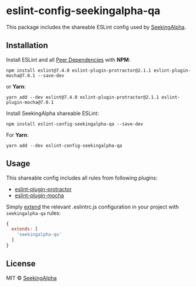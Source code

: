# eslint-config-seekingalpha-qa

This package includes the shareable ESLint config used by [SeekingAlpha](https://seekingalpha.com/).

## Installation

Install ESLint and all [Peer Dependencies](https://nodejs.org/en/blog/npm/peer-dependencies/) with **NPM**:

    npm install eslint@7.4.0 eslint-plugin-protractor@2.1.1 eslint-plugin-mocha@7.0.1 --save-dev

or **Yarn**:

    yarn add --dev eslint@7.4.0 eslint-plugin-protractor@2.1.1 eslint-plugin-mocha@7.0.1


Install SeekingAlpha shareable ESLint:

    npm install eslint-config-seekingalpha-qa --save-dev

For **Yarn**:

    yarn add --dev eslint-config-seekingalpha-qa

## Usage

This shareable config includes all rules from following plugins:

* [eslint-plugin-protractor](https://github.com/alecxe/eslint-plugin-protractor)
* [eslint-plugin-mocha](https://github.com/lo1tuma/eslint-plugin-mocha)

Simply [extend](https://eslint.org/docs/user-guide/configuring#extending-configuration-files) the relevant .eslintrc.js configuration in your project with `seekingalpha-qa` rules:

```javascript
{
  extends: [
    'seekingalpha-qa'
  ]
}
```

## License

MIT © [SeekingAlpha](https://seekingalpha.com/)


